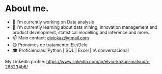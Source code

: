 # About me. 


- 🔭 I'm currently working on Data analysis
- 🌱 I'm currently learning about data mining, innovation management and product development, statistical modelling and inference and more...
- 📫 Main contact: elviokaz@gmail.com
- 😄 Pronomes de tratamento: Ele/Dele
- 🎓 Proficiências: Python | SQL | Excel | IA conversacional

My LinkedIn profile: https://www.linkedin.com/in/elvio-kazuo-matsuda-265234b6/

